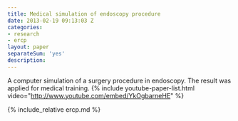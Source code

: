 ```yaml
---
title: Medical simulation of endoscopy procedure
date: 2013-02-19 09:13:03 Z
categories:
- research
- ercp
layout: paper
separateSum: 'yes'
description: 
---
```


A computer simulation of a surgery procedure in endoscopy. The result was applied for medical training.
{% include youtube-paper-list.html video="http://www.youtube.com/embed/YkOgbarneHE" %}

<!--more-->
{% include_relative ercp.md %}
